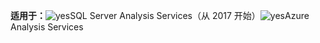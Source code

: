 **适用于：**![yes](media/yes.png)SQL Server Analysis Services（从 2017 开始）![yes](media/yes.png)Azure Analysis Services